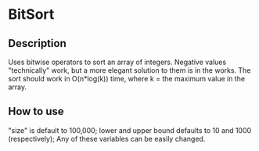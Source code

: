 # BitSort

## Description
Uses bitwise operators to sort an array of integers. Negative values "technically" work, but a more elegant solution to them is in the works. The sort should work in O(n*log(k)) time, where k = the maximum value in the array.

## How to use
"size" is default to 100,000; 
lower and upper bound defaults to 10 and 1000 (respectively); 
Any of these variables can be easily changed.
